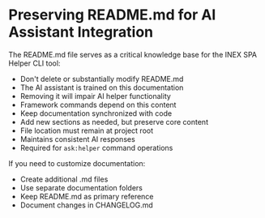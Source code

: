 # Preserving README.md for AI Assistant Integration

The README.md file serves as a critical knowledge base for the INEX SPA Helper CLI tool:

* Don't delete or substantially modify README.md
* The AI assistant is trained on this documentation
* Removing it will impair AI helper functionality
* Framework commands depend on this content
* Keep documentation synchronized with code
* Add new sections as needed, but preserve core content
* File location must remain at project root
* Maintains consistent AI responses
* Required for `ask:helper` command operations

If you need to customize documentation:

* Create additional .md files
* Use separate documentation folders
* Keep README.md as primary reference
* Document changes in CHANGELOG.md
